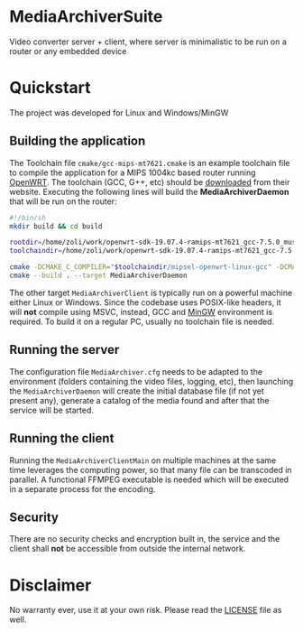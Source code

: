 # MediaArchiverSuite
Video converter server + client, where server is minimalistic to be run on a router or any embedded device

# Quickstart

The project was developed for Linux and Windows/MinGW

## Building the application

The Toolchain file `cmake/gcc-mips-mt7621.cmake` is an example toolchain file to compile the application for a MIPS 1004kc based router running [OpenWRT](https://openwrt.org/). The toolchain (GCC, G++, etc) should be [downloaded](https://downloads.openwrt.org/releases/19.07.4/targets/ramips/mt7621/openwrt-sdk-19.07.4-ramips-mt7621_gcc-7.5.0_musl.Linux-x86_64.tar.xz) from their website. Executing the following lines will build the **MediaArchiverDaemon** that will be run on the router:

```bash
#!/bin/sh
mkdir build && cd build

rootdir=/home/zoli/work/openwrt-sdk-19.07.4-ramips-mt7621_gcc-7.5.0_musl.Linux-x86_64/staging_dir/target-mipsel_24kc_musl/root-ramips/usr
toolchaindir=/home/zoli/work/openwrt-sdk-19.07.4-ramips-mt7621_gcc-7.5.0_musl.Linux-x86_64/staging_dir/toolchain-mipsel_24kc_gcc-7.5.0_musl/bin

cmake -DCMAKE_C_COMPILER="$toolchaindir/mipsel-openwrt-linux-gcc" -DCMAKE_CXX_COMPILER="$toolchaindir/mipsel-openwrt-linux-g++" -DCMAKE_TOOLCHAIN_FILE=~/work/MediaArchiverSuite/cmake/gcc-mips-mt7621.cmake -DROOTFS_DIR=$rootdir -DCMAKE_BUILD_TYPE=MinSizeRel -G Ninja -S ../MediaArchiverSuite -B .
cmake --build . --target MediaArchiverDaemon
```

The other target `MediaArchiverClient` is typically run on a powerful machine either Linux or Windows. Since the codebase uses POSIX-like headers, it will **not** compile using MSVC, instead, GCC and [MinGW](http://mingw-w64.org/) environment is required. To build it on a regular PC, usually no toolchain file is needed.

## Running the server

The configuration file `MediaArchiver.cfg` needs to be adapted to the environment (folders containing the video files, logging, etc), then launching the `MediaArchiverDaemon` will create the initial database file (if not yet present any), generate a catalog of the media found and after that the service will be started.

## Running the client

Running the `MediaArchiverClientMain` on multiple machines at the same time leverages the computing power, so that many file can be transcoded in parallel. A functional FFMPEG executable is needed which will be executed in a separate process for the encoding. 

## Security

There are no security checks and encryption built in, the service and the client shall **not** be accessible from outside the internal network.

# Disclaimer

No warranty ever, use it at your own risk.
Please read the [LICENSE](LICENSE) file as well.